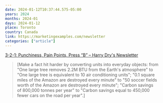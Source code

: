 ```yaml
---
date: 2024-01-12T10:37:44.575-05:00
years: 2024
months: 2024-01
days: 2024-01-12
place: Toronto
country: Canada
link: https://marketingexamples.com/newsletter
categories: ["article"]
---
```

[3-2-1: Punchiness, Pain Points, Press “B” – Harry Dry's Newsletter](https://marketingexamples.com/newsletter)

> [Make a fact hit harder by converting units into everyday objects: from "One large tree removes 2.2M BTU from the Earth's atmosphere" to "One large tree is equivalent to 10 air conditioning units"; "0.1 square miles of the Amazon are destroyed every minute" to "50 soccer fields worth of the Amazon are destroyed every minute"; "Carbon savings of 800,000 tonnes per year" to "Carbon savings equal to 450,000 fewer cars on the road per year".]
